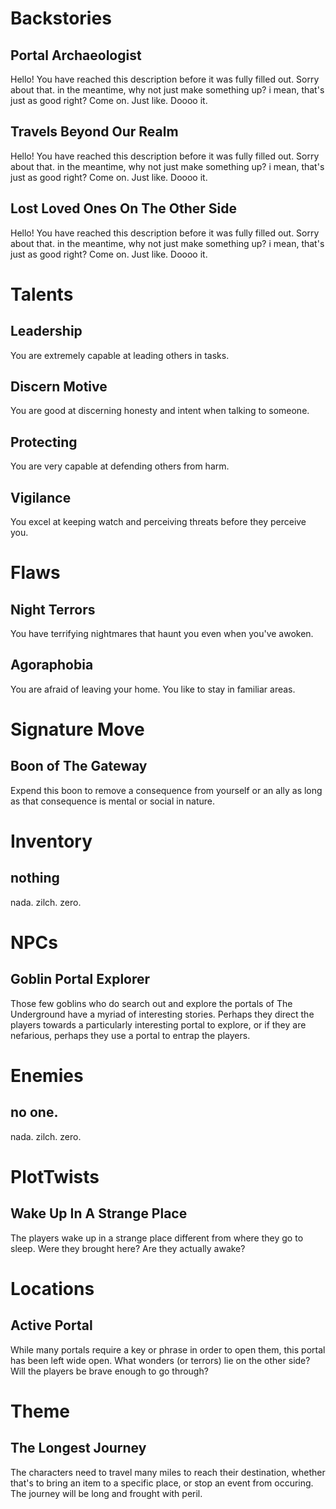 # Backstories
## Portal Archaeologist
Hello! You have reached this description before it was fully filled out. Sorry about that. in the meantime, why not just make something up? i mean, that's just as good right? Come on. Just like. Doooo it.

## Travels Beyond Our Realm
Hello! You have reached this description before it was fully filled out. Sorry about that. in the meantime, why not just make something up? i mean, that's just as good right? Come on. Just like. Doooo it.

## Lost Loved Ones On The Other Side
Hello! You have reached this description before it was fully filled out. Sorry about that. in the meantime, why not just make something up? i mean, that's just as good right? Come on. Just like. Doooo it.

# Talents
## Leadership
You are extremely capable at leading others in tasks.  

## Discern Motive
You are good at discerning honesty and intent when talking to someone.

## Protecting
You are very capable at defending others from harm.

## Vigilance
You excel at keeping watch and perceiving threats before they perceive you.

# Flaws
## Night Terrors
You have terrifying nightmares that haunt you even when you've awoken.

## Agoraphobia
You are afraid of leaving your home. You like to stay in familiar areas.

# Signature Move
## Boon of The Gateway
Expend this boon to remove a consequence from yourself or an ally as long as that consequence is mental or social in nature.

# Inventory
## nothing
nada. zilch. zero.

# NPCs
## Goblin Portal Explorer
Those few goblins who do search out and explore the portals of The Underground have a myriad of interesting stories.  Perhaps they direct the players towards a particularly interesting portal to explore, or if they are nefarious, perhaps they use a portal to entrap the players.

# Enemies
## no one.
nada. zilch. zero.

# PlotTwists
## Wake Up In A Strange Place
The players wake up in a strange place different from where they go to sleep. Were they brought here? Are they actually awake?

# Locations
## Active Portal
While many portals require a key or phrase in order to open them, this portal has been left wide open.  What wonders (or terrors) lie on the other side? Will the players be brave enough to go through?

# Theme
## The Longest Journey
The characters need to travel many miles to reach their destination, whether that's to bring an item to a specific place, or stop an event from occuring.  The journey will be long and frought with peril.

